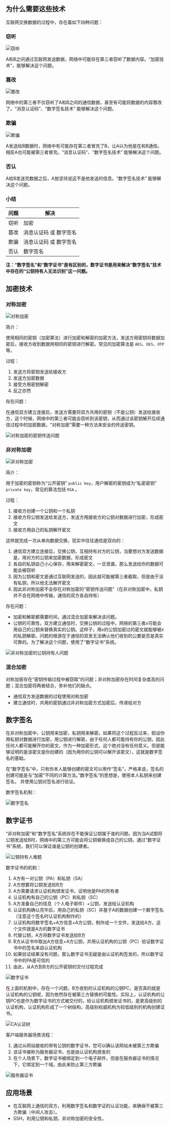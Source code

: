 ## 为什么需要这些技术

互联网交换数据的过程中，存在着如下四种问题：

### 窃听

![窃听](https://github.com/com-wushuang/goBasic/blob/main/image/窃听.png)

A和B之间通过互联网发送数据，网络中可能存在第三者窃听了数据内容。“加密技术”，能够解决这个问题。

### 篡改

![篡改](https://github.com/com-wushuang/goBasic/blob/main/image/篡改.png)

网络中的第三者不仅窃听了A和B之间的通信数据，甚至有可能将数据的内容篡改了。“消息认证码”、“数字签名技术” 能够解决这个问题。

### 欺骗

![欺骗](https://github.com/com-wushuang/goBasic/blob/main/image/欺骗.png)

A发送给B数据时，网络中有可能存在第三者冒充了B，让A以为他是在和B通信。相反A也可能被第三者冒充。“消息认证码”、“数字签名技术” 能够解决这个问题。

### 否认

A给B发送完数据之后，A放坚持说这不是他发送的信息。“数字签名技术” 能够解决这个问题。

### 小结

| 问题 | 解决                   |
| ---- | ---------------------- |
| 窃听 | 加密                   |
| 篡改 | 消息认证码 或 数字签名 |
| 欺骗 | 消息认证码 或 数字签名 |
| 否认 | 数字签名               |

**注：“数字签名”和“数字证书”是有区别的，数字证书是用来解决“数字签名”技术中存在的“公钥持有人无法识别”这一问题。**

## 加密技术

### 对称加密

![对称加密](https://github.com/com-wushuang/goBasic/blob/main/image/对称加密.png)

简介：

使用相同的密钥（加密算法）进行加密和解密的加密方法，发送方用密钥将数据加密后，接收方收到数据用相同的密钥进行解密。常见的加密算法是 `AES`、`DES`、`OTP`等。

过程：

1. 发送方将密钥发送给接收方
2. 发送方加密数据
3. 接受方用密钥解密
4. 反之亦然

存在问题：

在通信双方建立连接后，发送方需要将双方共用的密钥（不是公钥）发送给接收方，这个时候，网络中的第三者可能会窃听到该密钥，从而通过该密钥解开后续通信过程中的加密数据，“对称加密”需要一种方法来安全的传送密钥。

![对称加密的密钥传送问题](https://github.com/com-wushuang/goBasic/blob/main/image/对称加密的密钥传送问题.png)

### 非对称加密

![非对称加密](https://github.com/com-wushuang/goBasic/blob/main/image/非对称加密.png)

简介：

用于加密的密钥称为“公开密钥” `public key`，用户解密的密钥成为“私密密钥” `private key`，常见的算法包括 `RSA` 。

过程：

1. 接收方创建一个公钥和一个私钥
2. 接收方将公钥发送给发送方，发送方用接收方的公钥对数据进行加密，形成密文
3. 接收方用自己的私钥解开密文

这样就完成一次从单向数据交换，现实中往往通信是双向的：

1. 通信双方建立连接后，交换公钥，互相持有对方的公钥，当要想对方发送数据是，用对方的公钥来加密数据，形成密文
2. 各自的私钥自己小心保存，用来解密密文，一旦泄漏，那么发送给你的数据可能会被窃听
3. 因为公钥和密文是通过互联网发送的，因此就可能被第三者截取，但是由于没有私钥，所以他无法解开密文
4. 因此非对称加密不会存在对称加密的“密钥传送问题”（在非对称加密中，私钥并不会在网络中传输，通信的双方各自持有）

存在问题：

- 加密和解密都需要时间，通过混合加密来解决该问题。
- 公钥的可靠性，双方建立通信时，交换公钥的过程中，网络的第三者x可能会用自己的公钥来替换真实的公钥。这样子，用x的公钥加密过的密文就能够被x的私钥解密。问题的根源在于通信的双发无法确认他们收到的公要是否是真实可靠的。为了解决这个问题，使用了“数字证书”系统。

![非对称加密的公钥持有人问题](https://github.com/com-wushuang/goBasic/blob/main/image/非对称加密的公钥持有人问题.png)

### 混合加密

对称加密存在“密钥传输过程中被窃取”的问题；非对称加密存在时间复杂度高的问题；混合加密将两者结合，弥补他们的缺点。

- 通信双方发送数据的过程使用对称加密
- 建立通信时，共用的密钥通过非对称加密方式加密后，传递给对方

## 数字签名

在非对称加密中，公钥用来加密，私钥用来解密。如果将这个过程反过来，假设你用私钥对数据进行加密，用公钥进行解密，由于任何人都可能持有你的公钥，因此任何人都可能解开你的密文，作为一种加密形式，这个绝对没有任何意义。但是能够证明的是该密文是你创建的（因为用你的公钥可以解开该密文），这就是数字签名的基础。

在“数字签名”中，只有你本人能够创建的密文可以用作“签名”，严格来说，签名的创建可能是与“加密”不同的计算方法。”数字签名“的思想是，使用本人私钥来创建签名， 并使用公钥对签名进行验证。

数字签名机制：

![数字签名](https://github.com/com-wushuang/goBasic/blob/main/image/数字签名.jpeg)

## 数字证书

“非对称加密”和“数字签名”系统存在不能保证公钥属于谁的问题。因为当A试图将公钥发送给B时，网络中的第三方可能会将公钥替换成自己的公钥。通过“数字证书”系统，我们可以保证谁是公钥的创建者。

![公钥持有人难题](https://github.com/com-wushuang/goBasic/blob/main/image/公钥持有人难题.jpeg)

数字证书的机制：

1. A方有一对公钥（PA）和私钥（SA）
2. A方想要将公钥发送给B方
3. A方需要请求认证机构颁发证书，证明他是PA的所有者
4. 认证机构有自己的公钥（PC）和私钥（SC）
5. A方准备自己的信息（个人电子邮件）+公钥，发送给认证机构
6. 认证机构确认完毕后，用自己的私钥（SC）并基于A的数据创建一个数字签名（注意这个签名时认证机构制作的）
7. 认证机构将数字签名+A方信息+A方公钥，制作成一个文件，发送给A方，这个文件就是A方的数字证书
8. 代替公钥，A方将数字证书发送给B方
9. B方从证书中取出A方信息+A方公钥，并用认证机构的公钥（PC）验证数字证书中的签名来自认证机构
10. 如果验证结果没有问题，那么数字证书无疑是由认证机构签发的，所以数字证书中的PA是可信的
11. 由此，从A方到B方的公开密钥的交付过程完成

![数字证书](https://github.com/com-wushuang/goBasic/blob/main/image/数字证书.jpeg)

在上面的机制中，存在一个问题，B方收到的认证机构的公钥PC，是否真的就是认证机构的公钥呢，因为依然存在被第三方替换的可能性。实际上，认证机构的公钥PC也是作为数字证书的方式被交付的，给认证机构颁发证书的，是更高级别的认证机构，认证机构形成了一个树结构，高级别权威机构为较低级别的机构创建证书。

![CA认证树](https://github.com/com-wushuang/goBasic/blob/main/image/CA认证树.jpeg)

客户端服务器场景流程：

1. 通过从网站接收的带有公钥的数字证书，您可以确认该网站未被第三方欺骗
2. 该证书被称为服务器证书，也是由认证机构颁发的
3. 在个人场景下，数字证书被绑定到一个电子邮件，但是在服务器证书的情况下，它绑定到一个域。由此来防止第三方欺骗

![服务器证书](https://github.com/com-wushuang/goBasic/blob/main/image/服务器证书.jpeg)

## 应用场景

- 在互联网上通信的双方，利用数字签名和数字证的认证功能，来确保不被第三方欺骗（中间人攻击）。
- SSH，利用公钥和私钥，非对称加密的安全性。